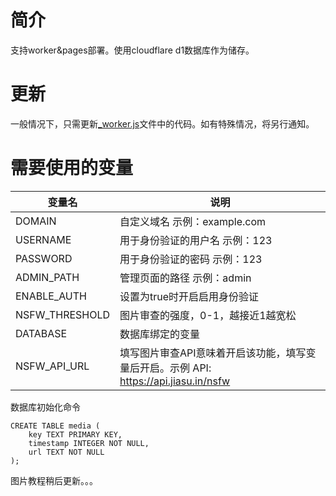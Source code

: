 # 简介

支持worker&pages部署。使用cloudflare d1数据库作为储存。

# 更新
一般情况下，只需更新[_worker.js](https://raw.githubusercontent.com/0-RTT/telegraph/main/D1/_worker.js)文件中的代码。如有特殊情况，将另行通知。

# 需要使用的变量

| 变量名          | 说明                                                                 |
|-----------------|----------------------------------------------------------------------|
| DOMAIN          | 自定义域名 示例：example.com                                         |
| USERNAME        | 用于身份验证的用户名 示例：123                                       |
| PASSWORD        | 用于身份验证的密码 示例：123                                         |
| ADMIN_PATH      | 管理页面的路径 示例：admin                                           |
| ENABLE_AUTH     | 设置为true时开启启用身份验证                                         |
| NSFW_THRESHOLD  | 图片审查的强度，0-1，越接近1越宽松                                   |
| DATABASE        | 数据库绑定的变量                                                     |
| NSFW_API_URL    | 填写图片审查API意味着开启该功能，填写变量后开启。示例 API: https://api.jiasu.in/nsfw |

数据库初始化命令
```
CREATE TABLE media (
    key TEXT PRIMARY KEY,
    timestamp INTEGER NOT NULL,
    url TEXT NOT NULL
);

```

图片教程稍后更新。。。
